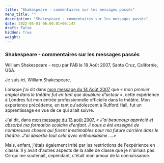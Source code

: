 ```yaml
---
title: "Shakespeare - commentaires sur les messages passés"
menu_title: ""
description: "Shakespeare - commentaires sur les messages passés"
date: 2022-06-01 06:00:01+00:147
draft: False
hidden: True
weight:
---
```

### Shakespeare - commentaires sur les messages passés

William Shakespeare - reçu par FAB le 18 Août 2007, Santa Cruz, Californie, USA.

Je suis ici, William Shakespeare.

Lorsque j'ai dit dans [mon message du 14 Août 2007](/fr-contemporary-messages/fr-contemporary-messages-by-date-order/fr-contemporary-messages-2007/fr-2007-8-14-2-fab-william-shakespeare/) que *« mon premier emploi dans le théâtre fut en tant que doublure d'acteur »*, cette expérience à Londres fut mon entrée professionnelle officielle dans le théâtre. Mon expérience précédente, en tant qu'adolescent à Rufford Hall, fut un apprentissage en vue de ce qui allait suivre.

J'ai dit, dans [mon message du 13 août 2007](/fr-contemporary-messages/fr-contemporary-messages-by-date-order/fr-contemporary-messages-2007/fr-2007-8-13-2-fab-william-shakespeare/), *« J'ai beaucoup apprécié et absorbé ma formation scolaire d'enfant. Il nous a été enseigné de nombreuses choses qui furent inestimables pour ma future carrière dans le théâtre. J'ai absorbé tout cela avec enthousiasme ....»*

Mais, enfant, j'étais également irrité par les restrictions de l'expérience en classe. Il y avait d'autres aspects de la salle de classe que je n'aimais pas. Ce qui me soutenait, cependant, c'était mon amour de la connaissance.
